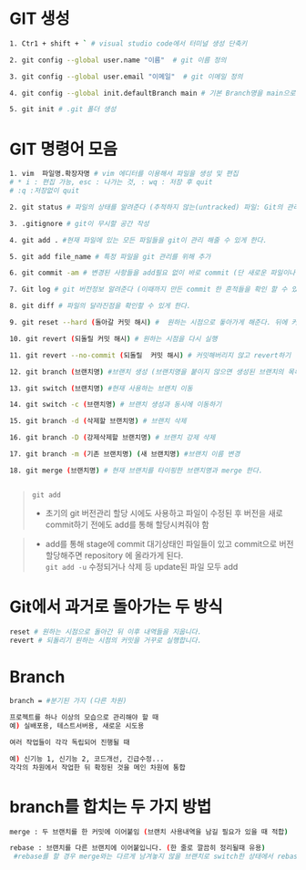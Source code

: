 # GIT 생성

```Bash
1. Ctr1 + shift + ` # visual studio code에서 터미널 생성 단축키

2. git config --global user.name "이름"  # git 이름 정의

3. git config --global user.email "이메일"  # git 이메일 정의

4. git config --global init.defaultBranch main # 기본 Branch명을 main으로 바꿔준다.

5. git init # .git 폴더 생성
```

# GIT 명령어 모음

```Bash
1. vim  파일명.확장자명 # vim 에디터를 이용해서 파일을 생성 및 편집
# * i : 편집 가능, esc : 나가는 것, : wq : 저장 후 quit
# :q :저장없이 quit

2. git status # 파일의 상태를 알려준다 (추적하지 않는(untracked) 파일: Git의 관리에 들어간 적 없는 파일

3. .gitignore # git이 무시할 공간 작성

4. git add . #현재 파일에 있는 모든 파일들을 git이 관리 해줄 수 있게 한다.

5. git add file_name # 특정 파일을 git 관리를 위해 추가

6. git commit -am # 변경된 사항들을 add필요 없이 바로 commit (단 새로운 파일이나 버전이 있을 경우 별도의 add필요)

7. Git log # git 버전정보 알려준다 (이때까지 만든 commit 한 흔적들을 확인 할 수 있다.)

8. git diff # 파일의 달라진점을 확인할 수 있게 한다.

9. git reset --hard (돌아갈 커밋 해시) #  원하는 시점으로 돟아가게 해준다. 뒤에 커밋 해시가 없으면 마지막 커밋을 가리킴

10. git revert (되돌릴 커밋 해시) # 원하는 시점을 다시 실행

11. git revert --no-commit (되돌릴  커밋 해시) # 커밋해버리지 않고 revert하기

12. git branch (브랜치명) #브랜치 생성 (브랜치명을 붙이지 않으면 생성된 브랜치의 목록을 확인 할 수 있다.)

13. git switch (브랜치명) #현재 사용하는 브랜치 이동

14. git switch -c (브랜치명) # 브랜치 생성과 동시에 이동하기

15. git branch -d (삭제할 브랜치명) # 브랜치 삭제

16. git branch -D (강제삭제할 브랜치명) # 브랜치 강제 삭제

17. git branch -m (기존 브랜치명) (새 브랜치명) #브랜치 이름 변경

18. git merge (브랜치명) # 현재 브랜치를 타이핑한 브랜치명과 merge 한다.



```

> `git add`
>
> - 초기의 git 버전관리 할당 시에도 사용하고 파일이 수정된 후 버전을 새로 commit하기 전에도 add를 통해 할당시켜줘야 함

> - add를 통해 stage에 commit 대기상태인 파일들이 있고 commit으로 버전 할당해주면 repository 에 올라가게 된다.  
>   `git add -u` 수정되거나 삭제 등 update된 파일 모두 add

# Git에서 과거로 돌아가는 두 방식

```Bash
reset # 원하는 시점으로 돌아간 뒤 이후 내역들을 지웁니다.
revert # 되돌리기 원하는 시점의 커밋을 거꾸로 실행합니다.
```

# Branch

```bash
branch = #분기된 가지 (다른 차원)

프로젝트를 하나 이상의 모습으로 관리해야 할 때
예) 실배포용, 테스트서버용, 새로운 시도용

여러 작업들이 각각 독립되어 진행될 때

예) 신기능 1, 신기능 2, 코드개선, 긴급수정...
각각의 차원에서 작업한 뒤 확정된 것을 메인 차원에 통합
```

# branch를 합치는 두 가지 방법

```bash
merge : 두 브랜치를 한 커밋에 이어붙임 (브랜치 사용내역을 남길 필요가 있을 때 적합)

rebase : 브랜치를 다른 브랜치에 이어붙입니다. (한 줄로 깔끔히 정리될때 유용)
 #rebase를 할 경우 merge와는 다르게 남겨놓지 않을 브랜치로 switch한 상태에서 rebase를 한 이후 두 브랜치를 merge를 해줘야 한다. 그 이후 남겨놓지 않을 브랜치를 삭제한다.
```

